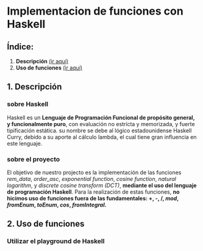 # Implementacion de funciones con Haskell  

  
## Índice:

1. **Descripción** [(ir aquí)](#1-descripción)
2. **Uso de funciones** [(ir aquí)](#2-uso-de-funciones)



## 1. Descripción
### sobre Haskell
Haskell es un **Lenguaje de Programación Funcional de propósito general, y funcionalmente puro**, con evaluación no estrícta y memorizada, y fuerte tipificación estática. su nombre se 
debe al lógico estadounidense Haskell Curry, debido a su aporte al cálculo lambda, el cual tiene gran influencia en este lenguaje.

### sobre el proyecto
El objetivo de nuestro projecto es la implementación de las funciones *rem_data*, *order_asc*, *exponential function*, *cosine function*, *natural logarithm*, y 
*discrete cosine transform (DCT)*, **mediante el uso del lenguaje de programación Haskell**. Para la realización de estas funciones, **no hicimos uso de funciones fuera de las 
fundamentales: +, -, /, *mod*, *fromEnum*, *toEnum*, *cos*, *fromIntegral*.**  

## 2. Uso de funciones  
### Utilizar el playground de Haskell

